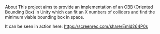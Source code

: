 About
This project aims to provide an implementation of an OBB (Oriented Bounding Box) in Unity which can fit an X numbers of colliders and find the minimum viable bounding box in space.

It can be seen in action here: https://screenrec.com/share/EmId264P0s
